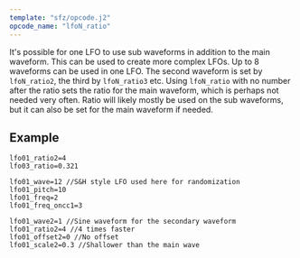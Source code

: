 ```yaml
---
template: "sfz/opcode.j2"
opcode_name: "lfoN_ratio"
---
```

It's possible for one LFO to use sub waveforms in addition to the main waveform.
This can be used to create more complex LFOs.
Up to 8 waveforms can be used in one LFO.
The second waveform is set by `lfoN_ratio2`, the third by `lfoN_ratio3` etc.
Using `lfoN_ratio` with no number after the ratio sets the ratio
for the main waveform, which is perhaps not needed very often.
Ratio will likely mostly be used on the sub waveforms,
but it can also be set for the main waveform if needed.

## Example

```sfz
lfo01_ratio2=4
lfo03_ratio=0.321
```

```sfz
lfo01_wave=12 //S&H style LFO used here for randomization
lfo01_pitch=10
lfo01_freq=2
lfo01_freq_oncc1=3

lfo01_wave2=1 //Sine waveform for the secondary waveform
lfo01_ratio2=4 //4 times faster
lfo01_offset2=0 //No offset
lfo01_scale2=0.3 //Shallower than the main wave
```
